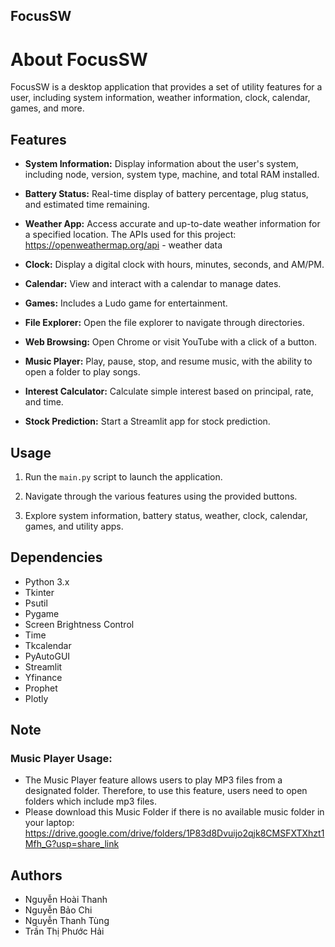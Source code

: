 
## FocusSW
# About FocusSW 

FocusSW is a desktop application that provides a set of utility features for a user, including system information, weather information, clock, calendar, games, and more.

## Features

- **System Information:** Display information about the user's system, including node, version, system type, machine, and total RAM installed.

- **Battery Status:** Real-time display of battery percentage, plug status, and estimated time remaining.

- **Weather App:** Access accurate and up-to-date weather information for a specified location.
The APIs used for this project:
https://openweathermap.org/api - weather data

- **Clock:** Display a digital clock with hours, minutes, seconds, and AM/PM.

- **Calendar:** View and interact with a calendar to manage dates.

- **Games:** Includes a Ludo game for entertainment.

- **File Explorer:** Open the file explorer to navigate through directories.

- **Web Browsing:** Open Chrome or visit YouTube with a click of a button.

- **Music Player:** Play, pause, stop, and resume music, with the ability to open a folder to play songs.

- **Interest Calculator:** Calculate simple interest based on principal, rate, and time.

- **Stock Prediction:** Start a Streamlit app for stock prediction.

## Usage

1. Run the `main.py` script to launch the application.

2. Navigate through the various features using the provided buttons.

3. Explore system information, battery status, weather, clock, calendar, games, and utility apps.

## Dependencies

- Python 3.x
- Tkinter
- Psutil
- Pygame
- Screen Brightness Control
- Time
- Tkcalendar
- PyAutoGUI
- Streamlit
- Yfinance
- Prophet
- Plotly

## Note

### Music Player Usage:
- The Music Player feature allows users to play MP3 files from a designated folder. Therefore, to use this feature, users need to open folders which include mp3 files. 
- Please download this Music Folder if there is no available music folder in your laptop: 
https://drive.google.com/drive/folders/1P83d8Dvuijo2qjk8CMSFXTXhzt1Mfh_G?usp=share_link

## Authors

- Nguyễn Hoài Thanh
- Nguyễn Bảo Chi
- Nguyễn Thanh Tùng
- Trần Thị Phước Hải

